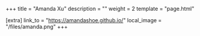 +++
title = "Amanda Xu"
description = ""
weight = 2
template = "page.html"

[extra]
link_to = "https://amandashoe.github.io/"
local_image = "/files/amanda.png"
+++